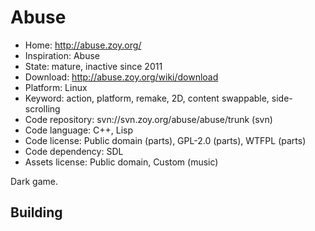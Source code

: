 # Abuse

- Home: http://abuse.zoy.org/
- Inspiration: Abuse
- State: mature, inactive since 2011
- Download: http://abuse.zoy.org/wiki/download
- Platform: Linux
- Keyword: action, platform, remake, 2D, content swappable, side-scrolling
- Code repository: svn://svn.zoy.org/abuse/abuse/trunk (svn)
- Code language: C++, Lisp
- Code license: Public domain (parts), GPL-2.0 (parts), WTFPL (parts)
- Code dependency: SDL
- Assets license: Public domain, Custom (music)

Dark game.

## Building
